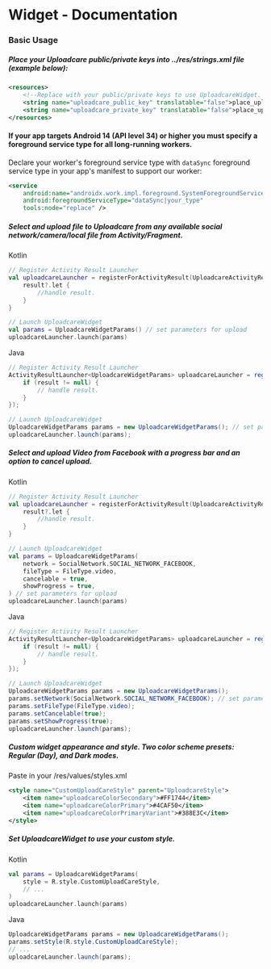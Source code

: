 # Widget - Documentation

### Basic Usage

##### Place your Uploadcare public/private keys into ../res/strings.xml file (example below):

```xml
<resources>
    <!--Replace with your public/private keys to use UploadcareWidget. Private key is optional, required only if you use Rest API features.-->
    <string name="uploadcare_public_key" translatable="false">place_uploadcare_public_key_here</string>
    <string name="uploadcare_private_key" translatable="false">place_uploadcare_private_key_here</string>
</resources>
```

#### If your app targets Android 14 (API level 34) or higher you must specify a foreground service type for all long-running workers.

Declare your worker's foreground service type with `dataSync` foreground service type in your app's manifest to support our worker:

```xml
<service
    android:name="androidx.work.impl.foreground.SystemForegroundService"
    android:foregroundServiceType="dataSync|your_type"
    tools:node="replace" />
```

##### Select and upload file to Uploadcare from any available social network/camera/local file from Activity/Fragment.

Kotlin
```kotlin
// Register Activity Result Launcher
val uploadcareLauncher = registerForActivityResult(UploadcareActivityResultContract) { result ->
    result?.let {
        //handle result.
    }
}

// Launch UploadcareWidget
val params = UploadcareWidgetParams() // set parameters for upload
uploadcareLauncher.launch(params)
```
Java
```java
// Register Activity Result Launcher
ActivityResultLauncher<UploadcareWidgetParams> uploadcareLauncher = registerForActivityResult(UploadcareActivityResultContract.INSTANCE, result -> {
    if (result != null) {
        // handle result.
    }
});

// Launch UploadcareWidget
UploadcareWidgetParams params = new UploadcareWidgetParams(); // set parameters for upload
uploadcareLauncher.launch(params);
```

##### Select and upload Video from Facebook with a progress bar and an option to cancel upload.

Kotlin
```kotlin
// Register Activity Result Launcher
val uploadcareLauncher = registerForActivityResult(UploadcareActivityResultContract) { result ->
    result?.let {
        //handle result.
    }
}

// Launch UploadcareWidget
val params = UploadcareWidgetParams(
    network = SocialNetwork.SOCIAL_NETWORK_FACEBOOK,
    fileType = FileType.video,
    cancelable = true,
    showProgress = true,
) // set parameters for upload
uploadcareLauncher.launch(params)
```
Java
```java
// Register Activity Result Launcher
ActivityResultLauncher<UploadcareWidgetParams> uploadcareLauncher = registerForActivityResult(UploadcareActivityResultContract.INSTANCE, result -> {
    if (result != null) {
        // handle result.
    }
});

// Launch UploadcareWidget
UploadcareWidgetParams params = new UploadcareWidgetParams();
params.setNetwork(SocialNetwork.SOCIAL_NETWORK_FACEBOOK); // set parameters for upload
params.setFileType(FileType.video);
params.setCancelable(true);
params.setShowProgress(true);
uploadcareLauncher.launch(params);
```

##### Custom widget appearance and style. Two color scheme presets: Regular (Day), and Dark modes.

Paste in your /res/values/styles.xml
```xml
<style name="CustomUploadCareStyle" parent="UploadcareStyle">
    <item name="uploadcareColorSecondary">#FF1744</item>
    <item name="uploadcareColorPrimary">#4CAF50</item>
    <item name="uploadcareColorPrimaryVariant">#388E3C</item>
</style>
```

##### Set UploadcareWidget to use your custom style.

Kotlin
```kotlin
val params = UploadcareWidgetParams(
    style = R.style.CustomUploadCareStyle,
    // ...
)
uploadcareLauncher.launch(params)
```
Java
```java
UploadcareWidgetParams params = new UploadcareWidgetParams();
params.setStyle(R.style.CustomUploadCareStyle);
// ...
uploadcareLauncher.launch(params);
```
